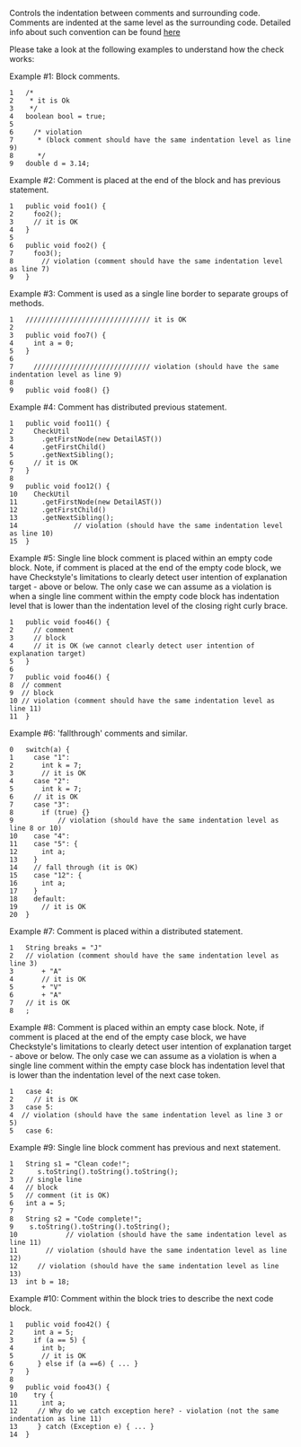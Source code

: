 Controls the indentation between comments and surrounding code. Comments
are indented at the same level as the surrounding code. Detailed info
about such convention can be found
[here](styleguides/google-java-style-20180523/javaguide.html#s4.8.6.1-block-comment-style)

Please take a look at the following examples to understand how the check
works:

Example \#1: Block comments.

    1   /*
    2    * it is Ok
    3    */
    4   boolean bool = true;
    5
    6     /* violation
    7      * (block comment should have the same indentation level as line 9)
    8      */
    9   double d = 3.14;
            

Example \#2: Comment is placed at the end of the block and has previous
statement.

    1   public void foo1() {
    2     foo2();
    3     // it is OK
    4   }
    5
    6   public void foo2() {
    7     foo3();
    8       // violation (comment should have the same indentation level as line 7)
    9   }
            

Example \#3: Comment is used as a single line border to separate groups
of methods.

    1   /////////////////////////////// it is OK
    2
    3   public void foo7() {
    4     int a = 0;
    5   }
    6
    7     ///////////////////////////// violation (should have the same indentation level as line 9)
    8
    9   public void foo8() {}
            

Example \#4: Comment has distributed previous statement.

    1   public void foo11() {
    2     CheckUtil
    3       .getFirstNode(new DetailAST())
    4       .getFirstChild()
    5       .getNextSibling();
    6     // it is OK
    7   }
    8
    9   public void foo12() {
    10    CheckUtil
    11      .getFirstNode(new DetailAST())
    12      .getFirstChild()
    13      .getNextSibling();
    14              // violation (should have the same indentation level as line 10)
    15  }
            

Example \#5: Single line block comment is placed within an empty code
block. Note, if comment is placed at the end of the empty code block, we
have Checkstyle\'s limitations to clearly detect user intention of
explanation target - above or below. The only case we can assume as a
violation is when a single line comment within the empty code block has
indentation level that is lower than the indentation level of the
closing right curly brace.

    1   public void foo46() {
    2     // comment
    3     // block
    4     // it is OK (we cannot clearly detect user intention of explanation target)
    5   }
    6
    7   public void foo46() {
    8  // comment
    9  // block
    10 // violation (comment should have the same indentation level as line 11)
    11  }
            

Example \#6: \'fallthrough\' comments and similar.

    0   switch(a) {
    1     case "1":
    2       int k = 7;
    3       // it is OK
    4     case "2":
    5       int k = 7;
    6     // it is OK
    7     case "3":
    8       if (true) {}
    9           // violation (should have the same indentation level as line 8 or 10)
    10    case "4":
    11    case "5": {
    12      int a;
    13    }
    14    // fall through (it is OK)
    15    case "12": {
    16      int a;
    17    }
    18    default:
    19      // it is OK
    20  }
            

Example \#7: Comment is placed within a distributed statement.

    1   String breaks = "J"
    2   // violation (comment should have the same indentation level as line 3)
    3       + "A"
    4       // it is OK
    5       + "V"
    6       + "A"
    7   // it is OK
    8   ;
            

Example \#8: Comment is placed within an empty case block. Note, if
comment is placed at the end of the empty case block, we have
Checkstyle\'s limitations to clearly detect user intention of
explanation target - above or below. The only case we can assume as a
violation is when a single line comment within the empty case block has
indentation level that is lower than the indentation level of the next
case token.

    1   case 4:
    2     // it is OK
    3   case 5:
    4  // violation (should have the same indentation level as line 3 or 5)
    5   case 6:
            

Example \#9: Single line block comment has previous and next statement.

    1   String s1 = "Clean code!";
    2      s.toString().toString().toString();
    3   // single line
    4   // block
    5   // comment (it is OK)
    6   int a = 5;
    7
    8   String s2 = "Code complete!";
    9    s.toString().toString().toString();
    10            // violation (should have the same indentation level as line 11)
    11       // violation (should have the same indentation level as line 12)
    12     // violation (should have the same indentation level as line 13)
    13  int b = 18;
            

Example \#10: Comment within the block tries to describe the next code
block.

    1   public void foo42() {
    2     int a = 5;
    3     if (a == 5) {
    4       int b;
    5       // it is OK
    6      } else if (a ==6) { ... }
    7   }
    8
    9   public void foo43() {
    10    try {
    11      int a;
    12     // Why do we catch exception here? - violation (not the same indentation as line 11)
    13     } catch (Exception e) { ... }
    14  }